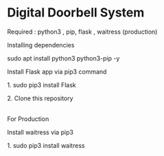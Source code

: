 # Digital Doorbell System
Required : python3 , pip, flask , waitress (production)
<p> Installing dependencies</p>
<p> sudo apt install python3 python3-pip -y </p>
<p> Install Flask app via pip3 command </p>
<p> 1. sudo pip3 install Flask</p>
<p> 2. Clone this repository</p>

<br> For Production </br>

<p> Install waitress via pip3 </p>
<p> 1. sudo pip3 install waitress </p>


